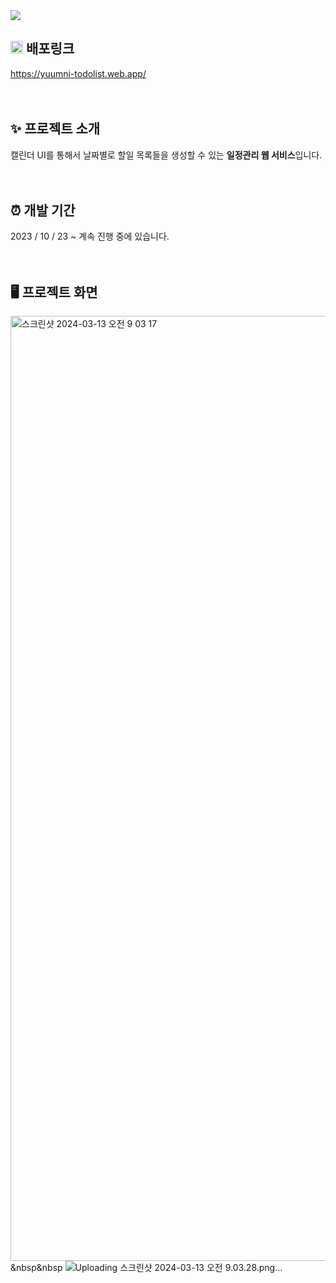 <img src="https://capsule-render.vercel.app/api?type=waving&height=138&section=header&text=윰니의%20투두리스트&fontSize=35&fontColor=ffffff&color=timeGradient&fontAlignY=40" />

## <img src="public/favicon.ico" width="20" height="20" /> 배포링크

<a href="https://yuumni-todolist.web.app/">https://yuumni-todolist.web.app/</a>  
<br/>
<br/>

## ✨ 프로젝트 소개

캘린더 UI를 통해서 날짜별로 할일 목록들을 생성할 수 있는 **일정관리 웹 서비스**입니다.  
<br/>
<br/>

## ⏰ 개발 기간

2023 / 10 / 23 ~ 계속 진행 중에 있습니다.  
<br/>
<br/>

## 🖥️ 프로젝트 화면

<img width="1512" alt="스크린샷 2024-03-13 오전 9 03 17" src="https://github.com/JeongYunmin/yuumni-todolist/assets/125978352/47d5953e-5d10-4f66-9e7e-bba21a02e1b0"> &nbsp&nbsp ![Uploading 스크린샷 2024-03-13 오전 9.03.28.png…]()

